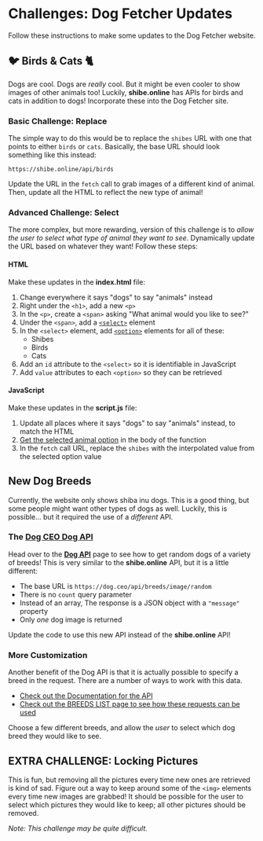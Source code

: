 # Challenges: Dog Fetcher Updates
Follow these instructions to make some updates to the Dog Fetcher website.

## 🐦 Birds & Cats 🐈
Dogs are cool. Dogs are _really_ cool. But it might be even cooler to show images of other animals too! Luckily, **shibe.online** has APIs for birds and cats in addition to dogs! Incorporate these into the Dog Fetcher site.

### Basic Challenge: Replace
The simple way to do this would be to replace the `shibes` URL with one that points to either `birds` or `cats`. Basically, the base URL should look something like this instead:

```
https://shibe.online/api/birds
```

Update the URL in the `fetch` call to grab images of a different kind of animal. Then, update all the HTML to reflect the new type of animal!

### Advanced Challenge: Select
The more complex, but more rewarding, version of this challenge is to _allow the user to select what type of animal they want to see_. Dynamically update the URL based on whatever they want! Follow these steps:

#### HTML
Make these updates in the **index.html** file:

1. Change everywhere it says "dogs" to say "animals" instead
1. Right under the `<h1>`, add a new `<p>`
1. In the `<p>`, create a `<span>` asking "What animal would you like to see?"
1. Under the `<span>`, add a [`<select>`](https://www.w3schools.com/tags/tag_select.asp) element
1. In the `<select>` element, add [`<option>`](https://www.w3schools.com/tags/tag_option.asp) elements for all of these:
    - Shibes
    - Birds
    - Cats
1. Add an `id` attribute to the `<select>` so it is identifiable in JavaScript
1. Add `value` attributes to each `<option>` so they can be retrieved

#### JavaScript
Make these updates in the **script.js** file:

1. Update all places where it says "dogs" to say "animals" instead, to match the HTML
1. [Get the selected animal option](https://www.w3schools.com/jsref/prop_select_value.asp) in the body of the function
1. In the `fetch` call URL, replace the `shibes` with the interpolated value from the selected option value

## New Dog Breeds
Currently, the website only shows shiba inu dogs. This is a good thing, but some people might want other types of dogs as well. Luckily, this is possible... but it required the use of a _different_ API.

### The [Dog CEO Dog API](https://dog.ceo/dog-api/)
Head over to the **[Dog API](https://dog.ceo/dog-api/)** page to see how to get random dogs of a variety of breeds! This is very similar to the **shibe.online** API, but it is a little different:

- The base URL is `https://dog.ceo/api/breeds/image/random`
- There is no `count` query parameter
- Instead of an array, The response is a JSON object with a `"message"` property
- Only _one_ dog image is returned

Update the code to use this new API instead of the **shibe.online** API!

### More Customization
Another benefit of the Dog API is that it is actually possible to specify a breed in the request. There are a number of ways to work with this data.

- [Check out the Documentation for the API](https://dog.ceo/dog-api/documentation/)
- [Check out the BREEDS LIST page to see how these requests can be used](https://dog.ceo/dog-api/breeds-list)

Choose a few different breeds, and allow the _user_ to select which dog breed they would like to see.

## EXTRA CHALLENGE: Locking Pictures
This is fun, but removing all the pictures every time new ones are retrieved is kind of sad. Figure out a way to keep around some of the `<img>` elements every time new images are grabbed! It should be possible for the user to select which pictures they would like to keep; all other pictures should be removed.

_Note: This challenge may be quite difficult._
